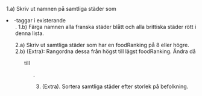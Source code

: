 1.a) Skriv ut namnen på samtliga städer som <li>-taggar i existerande <ul>.
1.b) Färga namnen alla franska städer blått och alla brittiska städer rött i denna lista.

2.a) Skriv ut samtliga städer som har en foodRanking på 8 eller högre.
2.b) (Extra): Rangordna dessa från högst till lägst foodRanking. Ändra då <ul> till <ol>.

3. (Extra). Sortera samtliga städer efter storlek på befolkning.
